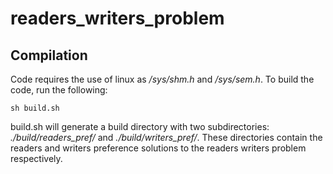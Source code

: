 # readers_writers_problem

## Compilation

Code requires the use of linux as _/sys/shm.h_ and _/sys/sem.h_. To build the code, run the following:
```
sh build.sh
```
build.sh will generate a build directory with two subdirectories: _./build/readers_pref/_ and _./build/writers_pref/_. These directories contain the readers and writers preference solutions to the readers writers problem respectively.
